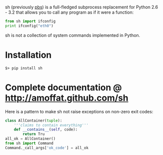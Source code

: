 sh (previously [pbs](http://pypi.python.org/pypi/pbs)) is a full-fledged
subprocess replacement for Python 2.6 - 3.2
that allows you to call any program as if it were a function:

```python
from sh import ifconfig
print ifconfig("eth0")
```

sh is not a collection of system commands implemented in Python.

# Installation

    $> pip install sh

# Complete documentation @ http://amoffat.github.com/sh

Here is a pattern to make sh not raise exceptions on non-zero exit codes:

```python
class AllContainer(tuple):
    '''claims to contain everything'''
    def __contains__(self, code):
        return Tru
all_ok = AllContainer()
from sh import Command
Command._call_args['ok_code'] = all_ok
```
